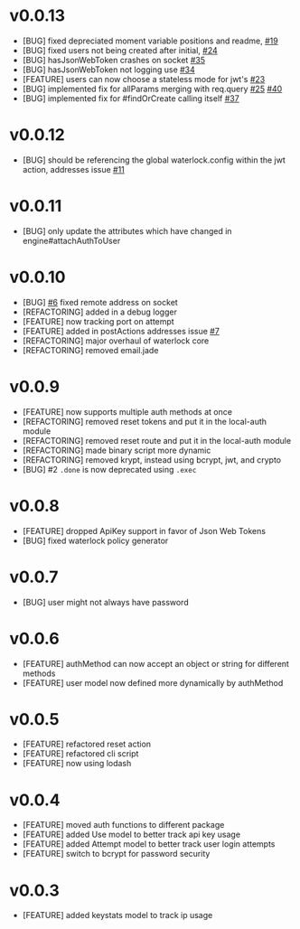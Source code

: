 # v0.0.13
* [BUG] fixed depreciated moment variable positions and readme, [#19](https://github.com/davidrivera/waterlock/pull/19)
* [BUG] fixed users not being created after initial, [#24](https://github.com/davidrivera/waterlock/pull/24)
* [BUG] hasJsonWebToken crashes on socket [#35](https://github.com/davidrivera/waterlock/issues/35)
* [BUG] hasJsonWebToken not logging use [#34](https://github.com/davidrivera/waterlock/issues/34)
* [FEATURE] users can now choose a stateless mode for jwt's [#23](https://github.com/davidrivera/waterlock/issues/23)
* [BUG] implemented fix for allParams merging with req.query [#25](https://github.com/davidrivera/waterlock/issues/25) [#40](https://github.com/davidrivera/waterlock/issues/40)
* [BUG] implemented fix for #findOrCreate calling itself [#37](https://github.com/davidrivera/waterlock/issues/37)

# v0.0.12
* [BUG] should be referencing the global waterlock.config within the jwt action, addresses issue [#11](https://github.com/davidrivera/waterlock/issues/11)

# v0.0.11
* [BUG] only update the attributes which have changed in engine#attachAuthToUser

# v0.0.10
* [BUG] [#6](https://github.com/davidrivera/waterlock/issues/6) fixed remote address on socket
* [REFACTORING] added in a debug logger
* [FEATURE] now tracking port on attempt
* [FEATURE] added in postActions addresses issue [#7](https://github.com/davidrivera/waterlock/issues/7)
* [REFACTORING] major overhaul of waterlock core
* [REFACTORING] removed email.jade 

# v0.0.9
* [FEATURE] now supports multiple auth methods at once
* [REFACTORING] removed reset tokens and put it in the local-auth module
* [REFACTORING] removed reset route and put it in the local-auth module
* [REFACTORING] made binary script more dynamic
* [REFACTORING] removed krypt, instead using bcrypt, jwt, and crypto
* [BUG] #2 `.done` is now deprecated using `.exec`

# v0.0.8
* [FEATURE] dropped ApiKey support in favor of Json Web Tokens
* [BUG] fixed waterlock policy generator

# v0.0.7
* [BUG] user might not always have password

# v0.0.6
* [FEATURE] authMethod can now accept an object or string for different methods
* [FEATURE] user model now defined more dynamically by authMethod

# v0.0.5
* [FEATURE] refactored reset action
* [FEATURE] refactored cli script
* [FEATURE] now using lodash

# v0.0.4
* [FEATURE] moved auth functions to different package
* [FEATURE] added Use model to better track api key usage
* [FEATURE] added Attempt model to better track user login attempts
* [FEATURE] switch to bcrypt for password security

# v0.0.3
* [FEATURE] added keystats model to track ip usage
